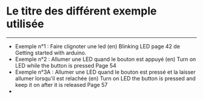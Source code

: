 ﻿# Le titre des différent exemple utilisée
-------------------
 + Exemple n°1 : Faire clignoter une led 
				(en) Blinking LED page 42 de Getting started with arduino.
 + Exemple n°2 : Allumer une LED quand le bouton est appuyé 
				(en) Turn on LED while the button is pressed Page 54
 + Exemple n°3A : Allumer une LED quand le bouton est pressé et la laisser allumer lorsqu'il est relachée 
				(en) Turn on LED the button is pressed and keep it on after it is released Page 57
 + 